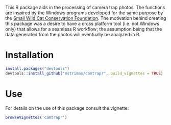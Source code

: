 This R package aids in the processing of camera trap photos. The functions are inspired by the Windows programs developed for the same purpose by the [Small Wild Cat Conservation Foundation](http://www.smallcats.org/). The motivation behind creating this package was a desire to have a cross platform tool (i.e. not Windows only) that allows for a seamless R workflow; the assumption being that the data generated from the photos will eventually be analyzed in R.

# Installation

```r
install.packages("devtools")
devtools::install_github("mstrimas/camtrapr", build_vignettes = TRUE)
```

# Use

For details on the use of this package consult the vignette:

```r
browseVignettes('camtrapr')
```
